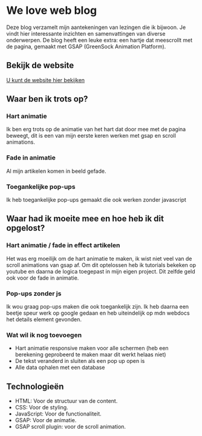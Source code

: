 # We love web blog 
Deze blog verzamelt mijn aantekeningen van lezingen die ik bijwoon. Je vindt hier interessante inzichten en samenvattingen van diverse onderwerpen. De blog heeft een leuke extra: een hartje dat meescrollt met de pagina, gemaakt met GSAP (GreenSock Animation Platform).

## Bekijk de website
<a href="https://we-love-web-blog.onrender.com/">U kunt de website hier bekijken</a>

## Waar ben ik trots op?

### Hart animatie
Ik ben erg trots op de animatie van het hart dat door mee met de pagina beweegt, dit is een van mijn eerste keren werken met gsap en scroll animations.

### Fade in animatie
Al mijn artikelen komen in beeld gefade. 

### Toegankelijke pop-ups
Ik heb toegankelijke pop-ups gemaakt die ook werken zonder javascript

## Waar had ik moeite mee en hoe heb ik dit opgelost?

### Hart animatie / fade in effect artikelen
Het was erg moeilijk om de hart animatie te maken, ik wist niet veel van de scroll animations van gsap af. Om dit optelossen heb ik tutorials bekeken op youtube en daarna de logica toegepast in mijn eigen project. Dit zelfde geld ook voor de fade in animatie.

### Pop-ups zonder js
Ik wou graag pop-ups maken die ook toegankelijk zijn. Ik heb daarna een beetje speur werk op google gedaan en heb uiteindelijk op mdn webdocs het details element gevonden.

### Wat wil ik nog toevoegen
- Hart animatie responsive maken voor alle schermen (heb een berekening geprobeerd te maken maar dit werkt helaas niet)
- De tekst veranderd in sluiten als een pop up open is
- Alle data ophalen met een database

## Technologieën
- HTML: Voor de structuur van de content.
- CSS: Voor de styling.
- JavaScript: Voor de functionaliteit.
- GSAP: Voor de animatie.
- GSAP scroll plugin: voor de scroll animation.
        
